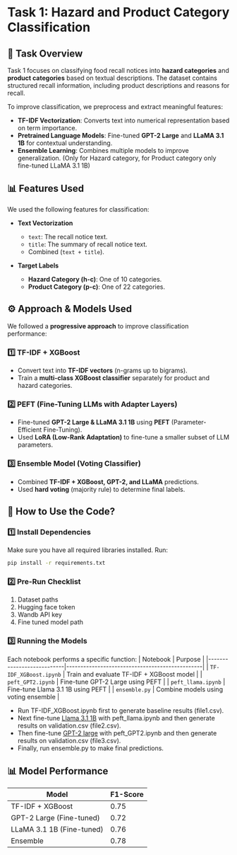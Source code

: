 # Task 1: Hazard and Product Category Classification  

## 📌 Task Overview  
Task 1 focuses on classifying food recall notices into **hazard categories** and **product categories** based on textual descriptions. The dataset contains structured recall information, including product descriptions and reasons for recall.  

To improve classification, we preprocess and extract meaningful features:  

- **TF-IDF Vectorization**: Converts text into numerical representation based on term importance.  
- **Pretrained Language Models**: Fine-tuned **GPT-2 Large** and **LLaMA 3.1 1B** for contextual understanding.  
- **Ensemble Learning**: Combines multiple models to improve generalization. (Only for Hazard category, for Product category only fine-tuned LLaMA 3.1 1B)


## 📊 Features Used  
We used the following features for classification:  

- **Text Vectorization**  
  - `text`: The recall notice text.  
  - `title`: The summary of recall notice text.  
  - Combined (`text + title`).  

- **Target Labels**
  - **Hazard Category (h-c)**: One of 10 categories. 
  - **Product Category (p-c)**: One of 22 categories.   


## ⚙️ Approach & Models Used  
We followed a **progressive approach** to improve classification performance:  

### **1️⃣ TF-IDF + XGBoost**    
- Convert text into **TF-IDF vectors** (n-grams up to bigrams).
- Train a **multi-class XGBoost classifier** separately for product and hazard categories.

### **2️⃣ PEFT (Fine-Tuning LLMs with Adapter Layers)**  
- Fine-tuned **GPT-2 Large & LLaMA 3.1 1B** using **PEFT** (Parameter-Efficient Fine-Tuning).  
- Used **LoRA (Low-Rank Adaptation)** to fine-tune a smaller subset of LLM parameters.  

### **3️⃣ Ensemble Model (Voting Classifier)**  
- Combined **TF-IDF + XGBoost, GPT-2, and LLaMA** predictions.  
- Used **hard voting** (majority rule) to determine final labels.   


## 🚀 How to Use the Code?  
### **1️⃣ Install Dependencies**  
Make sure you have all required libraries installed. Run:  

```bash
pip install -r requirements.txt
```

### 2️⃣ Pre-Run Checklist
1. Dataset paths
2. Hugging face token
3. Wandb API key
4. Fine tuned model path

### **3️⃣ Running the Models**  
Each notebook performs a specific function:
| Notebook                  | Purpose                                        |
|---------------------------|------------------------------------------------|
| `TF-IDF_XGBoost.ipynb`    | Train and evaluate TF-IDF + XGBoost model      |
| `peft_GPT2.ipynb`         | Fine-tune GPT-2 Large using PEFT               |
| `peft_llama.ipynb`        | Fine-tune Llama 3.1 1B using PEFT              |
| `ensemble.py`             | Combine models using voting ensemble           |

- Run TF-IDF_XGBoost.ipynb first to generate baseline results (file1.csv).
- Next fine-tune [Llama 3.1 1B](https://huggingface.co/meta-llama/Llama-3.2-1B) with peft_llama.ipynb and then generate results on validation.csv (file2.csv).
- Then fine-tune [GPT-2 large](https://huggingface.co/openai-community/gpt2-large) with peft_GPT2.ipynb and then generate results on validation.csv (file3.csv).
- Finally, run ensemble.py to make final predictions.

## 📊 Model Performance

|Model	                  |F1-Score    |
|-------------------------|------------|
|TF-IDF + XGBoost	        |0.75        |
|GPT-2 Large (Fine-tuned)	|0.72        |
|LLaMA 3.1 1B (Fine-tuned)|0.76        |
|Ensemble	                |0.78        |

